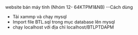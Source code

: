 website bán máy tính (Nhóm 12- 64KTPM1&NB)
--Cách dùng
+ Tải xammp và chạy mysql
+ Import file BTL.sql trong mục database lên mysql
+ chạy localhost với địa chỉ localhost/BTLPTDAPM
